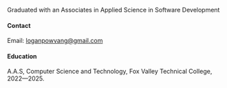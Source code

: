 

<!--[![senli1073](https://img.shields.io/badge/senli1073-github-blue?logo=github)](https://github.com/senli1073)-->

Graduated with an Associates in Applied Science in Software Development

#### Contact

Email: loganpowvang@gmail.com

#### Education
A.A.S, Computer Science and Technology, Fox Valley Technical College, 2022—2025.


